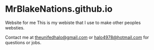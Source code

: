 # MrBlakeNations.github.io
Website for me
This is my webiste that I use to make other peoples websties.

Contact me at theunifedhalo@gmail.com or halo4978@hotmail.com for questions or jobs.
